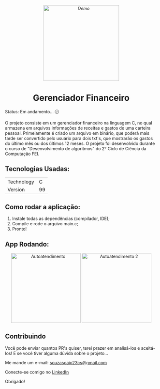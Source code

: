 <h6 align="center">
    <img src="https://user-images.githubusercontent.com/113300327/198895443-ef44e564-306a-472c-b6f0-07c7c6a2d32c.png" alt="Demo" widht="300" height="250"/>
</h6>

<h1 align="center">
    Gerenciador Financeiro
</h1>

Status: Em andamento... 🕜

<p>O projeto consiste em um gerenciador financeiro na linguagem C, no qual armazena em arquivos informações de receitas e gastos de uma carteira pessoal. Primeiamente é criado um arquivo em binário, que poderá mais tarde ser convertido pelo usuário para dois txt's, que mostrarão os gastos do último mês ou dos últimos 12 meses. O projeto foi desenvolvido durante o curso de "Desenvolvimento de algoritmos" do 2° Ciclo de Ciência da Computação FEI.</p>


<p align="center">
  <a href="https://opensource.org/licenses/MIT%22%3E
    <img src="https://img.shields.io/badge/License-MIT-blue.svg" alt="License MIT">
  </a>
</p>

## Tecnologias Usadas:

<table>
  <tr>
    <td>Technology</td>
    <td>C</td>
  </tr>
  <tr>
    <td>Version</td>
    <td>99</td>
  </tr>
</table>

## Como rodar a aplicação:

1. Instale todas as dependências (compilador, IDE);
2. Compile e rode o arquivo main.c;
3. Pronto!

## App Rodando:

<div align="center">
   <img src="https://user-images.githubusercontent.com/113300327/198909875-016dc3b9-3385-4128-b4f6-e524aa2b1f69.png" alt="Autoatendimento" height="230">
   <img src="https://user-images.githubusercontent.com/113300327/198909906-14fff741-3d59-44a0-909f-d3ad4dbc77f9.png" alt="Autoatendimento 2" widht="340" height="230">
</div>

## Contribuindo

Você pode enviar quantos PR's quiser, terei prazer em analisá-los e aceitá-los! E se você tiver alguma dúvida sobre o projeto...

Me mande um e-mail: souzascaio23cs@gmail.com

Conecte-se comigo no [LinkedIn](www.linkedin.com/in/caioazs)

Obrigado!
